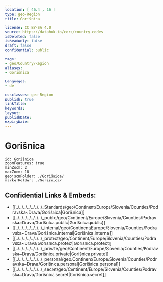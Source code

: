 ```yaml
---
location: [ 46.4 , 16 ] 
type: geo-Region
title: Gorišnica

license: CC BY-SA 4.0
source: https://datahub.io/core/country-codes
isDeleted: false
isReadOnly: false
draft: false
confidential: public

tags:
- geo/Country/Region
aliases:
- Gorišnica

Languages:
- de

cssclasses: geo-Region
publish: true
linkTitle: 
keywords: 
layout: 
publishDate: 
expiryDate: 
---
```


# Gorišnica

```leaflet
id: Gorišnica
zoomFeatures: true 
minZoom: 2 
maxZoom: 18
geojsonFolder: ./Gorišnica/
markerFolder: ./Gorišnica/
```


## Confidential Links & Embeds: 
- [[../../../../../../../_Standards/geo/Continent/Europe/Slovenia/Counties/Podravska~Drava/Gorišnica|Gorišnica]] 
- [[../../../../../../../_public/geo/Continent/Europe/Slovenia/Counties/Podravska~Drava/Gorišnica.public|Gorišnica.public]] 
- [[../../../../../../../_internal/geo/Continent/Europe/Slovenia/Counties/Podravska~Drava/Gorišnica.internal|Gorišnica.internal]] 
- [[../../../../../../../_protect/geo/Continent/Europe/Slovenia/Counties/Podravska~Drava/Gorišnica.protect|Gorišnica.protect]] 
- [[../../../../../../../_private/geo/Continent/Europe/Slovenia/Counties/Podravska~Drava/Gorišnica.private|Gorišnica.private]] 
- [[../../../../../../../_personal/geo/Continent/Europe/Slovenia/Counties/Podravska~Drava/Gorišnica.personal|Gorišnica.personal]] 
- [[../../../../../../../_secret/geo/Continent/Europe/Slovenia/Counties/Podravska~Drava/Gorišnica.secret|Gorišnica.secret]] 

